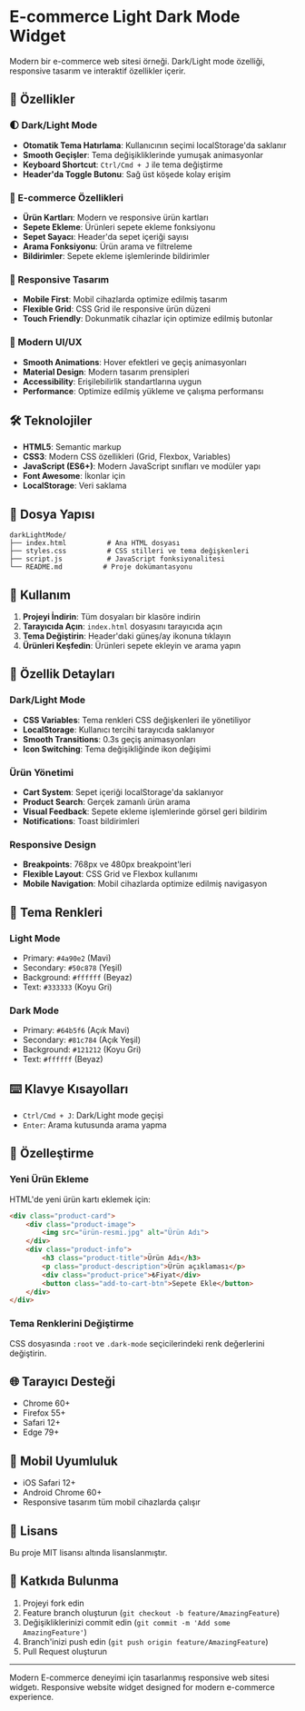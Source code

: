# E-commerce Light Dark Mode Widget

Modern bir e-commerce web sitesi örneği. Dark/Light mode özelliği, responsive tasarım ve interaktif özellikler içerir.

## 🚀 Özellikler

### 🌓 Dark/Light Mode
- **Otomatik Tema Hatırlama**: Kullanıcının seçimi localStorage'da saklanır
- **Smooth Geçişler**: Tema değişikliklerinde yumuşak animasyonlar
- **Keyboard Shortcut**: `Ctrl/Cmd + J` ile tema değiştirme
- **Header'da Toggle Butonu**: Sağ üst köşede kolay erişim

### 🛒 E-commerce Özellikleri
- **Ürün Kartları**: Modern ve responsive ürün kartları
- **Sepete Ekleme**: Ürünleri sepete ekleme fonksiyonu
- **Sepet Sayacı**: Header'da sepet içeriği sayısı
- **Arama Fonksiyonu**: Ürün arama ve filtreleme
- **Bildirimler**: Sepete ekleme işlemlerinde bildirimler

### 📱 Responsive Tasarım
- **Mobile First**: Mobil cihazlarda optimize edilmiş tasarım
- **Flexible Grid**: CSS Grid ile responsive ürün düzeni
- **Touch Friendly**: Dokunmatik cihazlar için optimize edilmiş butonlar

### 🎨 Modern UI/UX
- **Smooth Animations**: Hover efektleri ve geçiş animasyonları
- **Material Design**: Modern tasarım prensipleri
- **Accessibility**: Erişilebilirlik standartlarına uygun
- **Performance**: Optimize edilmiş yükleme ve çalışma performansı

## 🛠️ Teknolojiler

- **HTML5**: Semantic markup
- **CSS3**: Modern CSS özellikleri (Grid, Flexbox, Variables)
- **JavaScript (ES6+)**: Modern JavaScript sınıfları ve modüler yapı
- **Font Awesome**: İkonlar için
- **LocalStorage**: Veri saklama

## 📁 Dosya Yapısı

```
darkLightMode/
├── index.html          # Ana HTML dosyası
├── styles.css          # CSS stilleri ve tema değişkenleri
├── script.js           # JavaScript fonksiyonalitesi
└── README.md          # Proje dokümantasyonu
```

## 🚀 Kullanım

1. **Projeyi İndirin**: Tüm dosyaları bir klasöre indirin
2. **Tarayıcıda Açın**: `index.html` dosyasını tarayıcıda açın
3. **Tema Değiştirin**: Header'daki güneş/ay ikonuna tıklayın
4. **Ürünleri Keşfedin**: Ürünleri sepete ekleyin ve arama yapın

## 🎯 Özellik Detayları

### Dark/Light Mode
- **CSS Variables**: Tema renkleri CSS değişkenleri ile yönetiliyor
- **LocalStorage**: Kullanıcı tercihi tarayıcıda saklanıyor
- **Smooth Transitions**: 0.3s geçiş animasyonları
- **Icon Switching**: Tema değişikliğinde ikon değişimi

### Ürün Yönetimi
- **Cart System**: Sepet içeriği localStorage'da saklanıyor
- **Product Search**: Gerçek zamanlı ürün arama
- **Visual Feedback**: Sepete ekleme işlemlerinde görsel geri bildirim
- **Notifications**: Toast bildirimleri

### Responsive Design
- **Breakpoints**: 768px ve 480px breakpoint'leri
- **Flexible Layout**: CSS Grid ve Flexbox kullanımı
- **Mobile Navigation**: Mobil cihazlarda optimize edilmiş navigasyon

## 🎨 Tema Renkleri

### Light Mode
- Primary: `#4a90e2` (Mavi)
- Secondary: `#50c878` (Yeşil)
- Background: `#ffffff` (Beyaz)
- Text: `#333333` (Koyu Gri)

### Dark Mode
- Primary: `#64b5f6` (Açık Mavi)
- Secondary: `#81c784` (Açık Yeşil)
- Background: `#121212` (Koyu Gri)
- Text: `#ffffff` (Beyaz)

## ⌨️ Klavye Kısayolları

- `Ctrl/Cmd + J`: Dark/Light mode geçişi
- `Enter`: Arama kutusunda arama yapma

## 🔧 Özelleştirme

### Yeni Ürün Ekleme
HTML'de yeni ürün kartı eklemek için:
```html
<div class="product-card">
    <div class="product-image">
        <img src="ürün-resmi.jpg" alt="Ürün Adı">
    </div>
    <div class="product-info">
        <h3 class="product-title">Ürün Adı</h3>
        <p class="product-description">Ürün açıklaması</p>
        <div class="product-price">₺Fiyat</div>
        <button class="add-to-cart-btn">Sepete Ekle</button>
    </div>
</div>
```

### Tema Renklerini Değiştirme
CSS dosyasında `:root` ve `.dark-mode` seçicilerindeki renk değerlerini değiştirin.

## 🌐 Tarayıcı Desteği

- Chrome 60+
- Firefox 55+
- Safari 12+
- Edge 79+

## 📱 Mobil Uyumluluk

- iOS Safari 12+
- Android Chrome 60+
- Responsive tasarım tüm mobil cihazlarda çalışır


## 📄 Lisans

Bu proje MIT lisansı altında lisanslanmıştır.

## 🤝 Katkıda Bulunma

1. Projeyi fork edin
2. Feature branch oluşturun (`git checkout -b feature/AmazingFeature`)
3. Değişikliklerinizi commit edin (`git commit -m 'Add some AmazingFeature'`)
4. Branch'inizi push edin (`git push origin feature/AmazingFeature`)
5. Pull Request oluşturun

---

Modern E-commerce deneyimi için tasarlanmış responsive web sitesi widgetı.
Responsive website widget designed for modern e-commerce experience.
